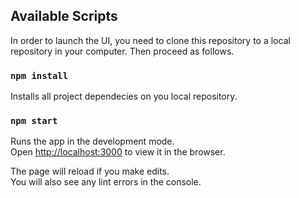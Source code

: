 ## Available Scripts

In order to launch the UI, you need to clone this repository to a local repository in your computer. Then proceed as follows.

### `npm install`

Installs all project dependecies on you local repository.
### `npm start`

Runs the app in the development mode.\
Open [http://localhost:3000](http://localhost:3000) to view it in the browser.

The page will reload if you make edits.\
You will also see any lint errors in the console.
